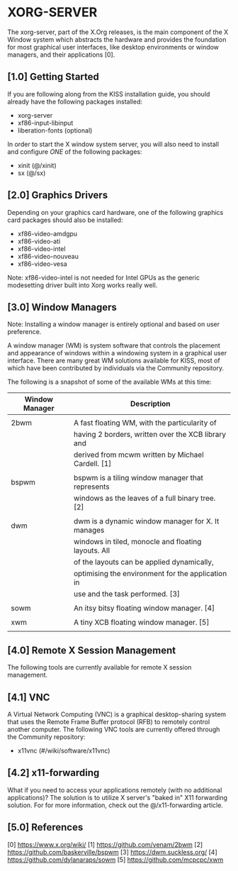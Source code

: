 XORG-SERVER 
===========

The xorg-server, part of the X.Org releases, is the main component of the X 
Window system which abstracts the hardware and provides the foundation for most 
graphical user interfaces, like desktop environments or window managers, and 
their applications [0].

[1.0] Getting Started
---------------------

If you are following along from the KISS installation guide, you should already
have the following packages installed:

*   xorg-server
*   xf86-input-libinput
*   liberation-fonts (optional)

In order to start the X window system server, you will also need to install
and configure _ONE_ of the following packages:

*   xinit (@/xinit)
*   sx (@/sx)

[2.0] Graphics Drivers
----------------------

Depending on your graphics card hardware, one of the following graphics card 
packages should also be installed:

*   xf86-video-amdgpu
*   xf86-video-ati
*   xf86-video-intel
*   xf86-video-nouveau
*   xf86-video-vesa

Note: xf86-video-intel is not needed for Intel GPUs as the generic modesetting 
      driver built into Xorg works really well.

[3.0] Window Managers
---------------------

Note: Installing a window manager is entirely optional and based on user 
      preference.

A window manager (WM) is system software that controls the placement and 
appearance of windows within a windowing system in a graphical user interface. 
There are many great WM solutions available for KISS, most of which have been 
contributed by individuals via the Community repository. 

The following is a snapshot of some of the available WMs at this time:

|   Window Manager   |   Description                                           |
|--------------------|---------------------------------------------------------|
|                    |                                                         |
|   2bwm             |   A fast floating WM, with the particularity of         |
|                    |   having 2 borders, written over the XCB library and    |
|                    |   derived from mcwm written by Michael Cardell. [1]     |
|                    |                                                         |
|   bspwm            |   bspwm is a tiling window manager that represents      |
|                    |   windows as the leaves of a full binary tree. [2]      |
|                    |                                                         |
|   dwm              |   dwm is a dynamic window manager for X. It manages     |
|                    |   windows in tiled, monocle and floating layouts. All   |
|                    |   of the layouts can be applied dynamically,            |
|                    |   optimising the environment for the application in     |
|                    |   use and the task performed. [3]                       |
|                    |                                                         |
|   sowm             |   An itsy bitsy floating window manager. [4]            |
|                    |                                                         |
|   xwm              |   A tiny XCB floating window manager. [5]               |
|                    |                                                         |

[4.0] Remote X Session Management
---------------------------------

The following tools are currently available for remote X session management.

[4.1] VNC
---------

A Virtual Network Computing (VNC) is a graphical desktop-sharing system that 
uses the Remote Frame Buffer protocol (RFB) to remotely control another 
computer. The following VNC tools are currently offered through the
Community repository:

*   x11vnc (#/wiki/software/x11vnc)

[4.2] x11-forwarding
--------------------

What if you need to access your applications remotely (with no additional 
applications)? The solution is to utilize X server's "baked in" X11 
forwarding solution. For for more information, check out the 
@/x11-forwarding article.  

[5.0] References
----------------

[0] https://www.x.org/wiki/
[1] https://github.com/venam/2bwm
[2] https://github.com/baskerville/bspwm
[3] https://dwm.suckless.org/
[4] https://github.com/dylanaraps/sowm
[5] https://github.com/mcpcpc/xwm
